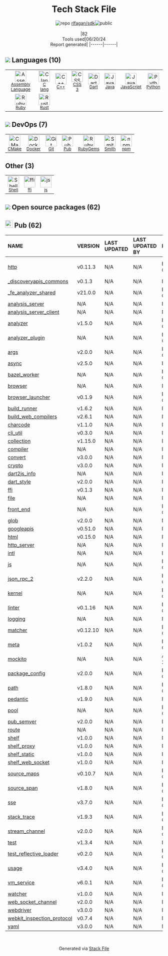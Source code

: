 <!--
&lt;--- Readme.md Snippet without images Start ---&gt;
## Tech Stack
rlfagan/sdk is built on the following main stack:

- [Assembly Language](https://en.wikipedia.org/wiki/Assembly_language) – Languages
- [C lang](http://en.wikipedia.org/wiki/C_(programming_language)) – Languages
- [C++](http://www.cplusplus.com/) – Languages
- [Dart](https://www.dartlang.org/) – Languages
- [Java](https://www.java.com) – Languages
- [JavaScript](https://developer.mozilla.org/en-US/docs/Web/JavaScript) – Languages
- [Python](https://www.python.org) – Languages
- [Ruby](https://www.ruby-lang.org) – Languages
- [Rust](http://www.rust-lang.org/) – Languages
- [CMake](http://www.cmake.org/) – Java Build Tools
- [Docker](https://www.docker.com/) – Virtual Machine Platforms & Containers
- [Smith](https://github.com/oracle/smith) – Container Tools
- [Shell](https://en.wikipedia.org/wiki/Shell_script) – Shells

Full tech stack [here](/techstack.md)

&lt;--- Readme.md Snippet without images End ---&gt;

&lt;--- Readme.md Snippet with images Start ---&gt;
## Tech Stack
rlfagan/sdk is built on the following main stack:

- <img width='25' height='25' src='https://img.stackshare.io/service/4934/default_71f18bbdc61fb88cefb66415bb55dc6f1e60e5ec.png' alt='Assembly Language'/> [Assembly Language](https://en.wikipedia.org/wiki/Assembly_language) – Languages
- <img width='25' height='25' src='https://img.stackshare.io/no-img-open-source.png' alt='C lang'/> [C lang](http://en.wikipedia.org/wiki/C_(programming_language)) – Languages
- <img width='25' height='25' src='https://img.stackshare.io/service/1049/cplusplus.png' alt='C++'/> [C++](http://www.cplusplus.com/) – Languages
- <img width='25' height='25' src='https://img.stackshare.io/service/1646/Twitter-02.png' alt='Dart'/> [Dart](https://www.dartlang.org/) – Languages
- <img width='25' height='25' src='https://img.stackshare.io/service/995/K85ZWV2F.png' alt='Java'/> [Java](https://www.java.com) – Languages
- <img width='25' height='25' src='https://img.stackshare.io/service/1209/javascript.jpeg' alt='JavaScript'/> [JavaScript](https://developer.mozilla.org/en-US/docs/Web/JavaScript) – Languages
- <img width='25' height='25' src='https://img.stackshare.io/service/993/pUBY5pVj.png' alt='Python'/> [Python](https://www.python.org) – Languages
- <img width='25' height='25' src='https://img.stackshare.io/service/989/ruby.png' alt='Ruby'/> [Ruby](https://www.ruby-lang.org) – Languages
- <img width='25' height='25' src='https://img.stackshare.io/service/1070/v7txhrjp9pdqrkdtxxp0.png' alt='Rust'/> [Rust](http://www.rust-lang.org/) – Languages
- <img width='25' height='25' src='https://img.stackshare.io/service/2424/0UlUI_y1_400x400.jpg' alt='CMake'/> [CMake](http://www.cmake.org/) – Java Build Tools
- <img width='25' height='25' src='https://img.stackshare.io/service/586/n4u37v9t_400x400.png' alt='Docker'/> [Docker](https://www.docker.com/) – Virtual Machine Platforms & Containers
- <img width='25' height='25' src='https://img.stackshare.io/service/7269/smith.png' alt='Smith'/> [Smith](https://github.com/oracle/smith) – Container Tools
- <img width='25' height='25' src='https://img.stackshare.io/service/4631/default_c2062d40130562bdc836c13dbca02d318205a962.png' alt='Shell'/> [Shell](https://en.wikipedia.org/wiki/Shell_script) – Shells

Full tech stack [here](/techstack.md)

&lt;--- Readme.md Snippet with images End ---&gt;
-->
<div align="center">

# Tech Stack File
![](https://img.stackshare.io/repo.svg "repo") [rlfagan/sdk](https://github.com/rlfagan/sdk)![](https://img.stackshare.io/public_badge.svg "public")
<br/><br/>
|82<br/>Tools used|06/20/24 <br/>Report generated|
|------|------|
</div>

## <img src='https://img.stackshare.io/languages.svg'/> Languages (10)
<table><tr>
  <td align='center'>
  <img width='36' height='36' src='https://img.stackshare.io/service/4934/default_71f18bbdc61fb88cefb66415bb55dc6f1e60e5ec.png' alt='Assembly Language'>
  <br>
  <sub><a href="https://en.wikipedia.org/wiki/Assembly_language">Assembly Language</a></sub>
  <br>
  <sub></sub>
</td>

<td align='center'>
  <img width='36' height='36' src='https://img.stackshare.io/no-img-open-source.png' alt='C lang'>
  <br>
  <sub><a href="http://en.wikipedia.org/wiki/C_(programming_language)">C lang</a></sub>
  <br>
  <sub></sub>
</td>

<td align='center'>
  <img width='36' height='36' src='https://img.stackshare.io/service/1049/cplusplus.png' alt='C++'>
  <br>
  <sub><a href="http://www.cplusplus.com/">C++</a></sub>
  <br>
  <sub></sub>
</td>

<td align='center'>
  <img width='36' height='36' src='https://img.stackshare.io/service/6727/css.png' alt='CSS 3'>
  <br>
  <sub><a href="https://developer.mozilla.org/en-US/docs/Web/CSS/CSS3">CSS 3</a></sub>
  <br>
  <sub></sub>
</td>

<td align='center'>
  <img width='36' height='36' src='https://img.stackshare.io/service/1646/Twitter-02.png' alt='Dart'>
  <br>
  <sub><a href="https://www.dartlang.org/">Dart</a></sub>
  <br>
  <sub></sub>
</td>

<td align='center'>
  <img width='36' height='36' src='https://img.stackshare.io/service/995/K85ZWV2F.png' alt='Java'>
  <br>
  <sub><a href="https://www.java.com">Java</a></sub>
  <br>
  <sub></sub>
</td>

<td align='center'>
  <img width='36' height='36' src='https://img.stackshare.io/service/1209/javascript.jpeg' alt='JavaScript'>
  <br>
  <sub><a href="https://developer.mozilla.org/en-US/docs/Web/JavaScript">JavaScript</a></sub>
  <br>
  <sub></sub>
</td>

<td align='center'>
  <img width='36' height='36' src='https://img.stackshare.io/service/993/pUBY5pVj.png' alt='Python'>
  <br>
  <sub><a href="https://www.python.org">Python</a></sub>
  <br>
  <sub></sub>
</td>

</tr>
<tr>
  <td align='center'>
  <img width='36' height='36' src='https://img.stackshare.io/service/989/ruby.png' alt='Ruby'>
  <br>
  <sub><a href="https://www.ruby-lang.org">Ruby</a></sub>
  <br>
  <sub></sub>
</td>

<td align='center'>
  <img width='36' height='36' src='https://img.stackshare.io/service/1070/v7txhrjp9pdqrkdtxxp0.png' alt='Rust'>
  <br>
  <sub><a href="http://www.rust-lang.org/">Rust</a></sub>
  <br>
  <sub></sub>
</td>

</tr>
</table>

## <img src='https://img.stackshare.io/devops.svg'/> DevOps (7)
<table><tr>
  <td align='center'>
  <img width='36' height='36' src='https://img.stackshare.io/service/2424/0UlUI_y1_400x400.jpg' alt='CMake'>
  <br>
  <sub><a href="http://www.cmake.org/">CMake</a></sub>
  <br>
  <sub></sub>
</td>

<td align='center'>
  <img width='36' height='36' src='https://img.stackshare.io/service/586/n4u37v9t_400x400.png' alt='Docker'>
  <br>
  <sub><a href="https://www.docker.com/">Docker</a></sub>
  <br>
  <sub></sub>
</td>

<td align='center'>
  <img width='36' height='36' src='https://img.stackshare.io/service/1046/git.png' alt='Git'>
  <br>
  <sub><a href="http://git-scm.com/">Git</a></sub>
  <br>
  <sub></sub>
</td>

<td align='center'>
  <img width='36' height='36' src='https://img.stackshare.io/package_manager/105011/default_80893882f2063344b2942a4ccdce27a2e60711c9.png' alt='Pub'>
  <br>
  <sub><a href="https://pub.dartlang.org">Pub</a></sub>
  <br>
  <sub></sub>
</td>

<td align='center'>
  <img width='36' height='36' src='https://img.stackshare.io/service/12795/5jL6-BA5_400x400.jpeg' alt='RubyGems'>
  <br>
  <sub><a href="https://rubygems.org/">RubyGems</a></sub>
  <br>
  <sub></sub>
</td>

<td align='center'>
  <img width='36' height='36' src='https://img.stackshare.io/service/7269/smith.png' alt='Smith'>
  <br>
  <sub><a href="https://github.com/oracle/smith">Smith</a></sub>
  <br>
  <sub></sub>
</td>

<td align='center'>
  <img width='36' height='36' src='https://img.stackshare.io/service/1120/lejvzrnlpb308aftn31u.png' alt='npm'>
  <br>
  <sub><a href="https://www.npmjs.com/">npm</a></sub>
  <br>
  <sub></sub>
</td>

</tr>
</table>

## Other (3)
<table><tr>
  <td align='center'>
  <img width='36' height='36' src='https://img.stackshare.io/service/4631/default_c2062d40130562bdc836c13dbca02d318205a962.png' alt='Shell'>
  <br>
  <sub><a href="https://en.wikipedia.org/wiki/Shell_script">Shell</a></sub>
  <br>
  <sub></sub>
</td>

<td align='center'>
  <img width='36' height='36' src='https://img.stackshare.io/service/2558/111990.png' alt='ffi'>
  <br>
  <sub><a href="https://github.com/ffi/ffi">ffi</a></sub>
  <br>
  <sub></sub>
</td>

<td align='center'>
  <img width='36' height='36' src='https://img.stackshare.io/service/5588/jscom.png' alt='js'>
  <br>
  <sub><a href="www.js.com">js</a></sub>
  <br>
  <sub></sub>
</td>

</tr>
</table>


## <img src='https://img.stackshare.io/group.svg' /> Open source packages (62)</h2>

## <img width='24' height='24' src='https://img.stackshare.io/package_manager/105011/default_80893882f2063344b2942a4ccdce27a2e60711c9.png'/> Pub (62)

|NAME|VERSION|LAST UPDATED|LAST UPDATED BY|LICENSE|VULNERABILITIES|
|:------|:------|:------|:------|:------|:------|
|[http](https://pub.dartlang.org/http)|v0.11.3|N/A|N/A |BSD-3-Clause|[CVE-2020-35669](https://github.com/advisories/GHSA-4rgh-jx4f-qfcq) (Moderate)|
|[_discoveryapis_commons](https://pub.dartlang.org/_discoveryapis_commons)|v0.1.3|N/A|N/A |N/A|N/A|
|[_fe_analyzer_shared](https://pub.dartlang.org/_fe_analyzer_shared)|v21.0.0|N/A|N/A |BSD-3-Clause|N/A|
|[analysis_server](https://pub.dartlang.org/analysis_server)|N/A|N/A|N/A |N/A|N/A|
|[analysis_server_client](https://pub.dartlang.org/analysis_server_client)|N/A|N/A|N/A |N/A|N/A|
|[analyzer](https://pub.dartlang.org/analyzer)|v1.5.0|N/A|N/A |BSD-3-Clause|N/A|
|[analyzer_plugin](https://pub.dartlang.org/analyzer_plugin)|N/A|N/A|N/A |BSD-3-Clause|N/A|
|[args](https://pub.dartlang.org/args)|v2.0.0|N/A|N/A |BSD-3-Clause|N/A|
|[async](https://pub.dartlang.org/async)|v2.5.0|N/A|N/A |N/A|N/A|
|[bazel_worker](https://pub.dartlang.org/bazel_worker)|N/A|N/A|N/A |BSD-3-Clause|N/A|
|[browser](https://pub.dartlang.org/browser)|N/A|N/A|N/A |N/A|N/A|
|[browser_launcher](https://pub.dartlang.org/browser_launcher)|v0.1.9|N/A|N/A |BSD-3-Clause|N/A|
|[build_runner](https://pub.dartlang.org/build_runner)|v1.6.2|N/A|N/A |N/A|N/A|
|[build_web_compilers](https://pub.dartlang.org/build_web_compilers)|v2.6.1|N/A|N/A |N/A|N/A|
|[charcode](https://pub.dartlang.org/charcode)|v1.1.0|N/A|N/A |N/A|N/A|
|[cli_util](https://pub.dartlang.org/cli_util)|v0.3.0|N/A|N/A |N/A|N/A|
|[collection](https://pub.dartlang.org/collection)|v1.15.0|N/A|N/A |N/A|N/A|
|[compiler](https://pub.dartlang.org/compiler)|N/A|N/A|N/A |N/A|N/A|
|[convert](https://pub.dartlang.org/convert)|v3.0.0|N/A|N/A |N/A|N/A|
|[crypto](https://pub.dartlang.org/crypto)|v3.0.0|N/A|N/A |N/A|N/A|
|[dart2js_info](https://pub.dartlang.org/dart2js_info)|N/A|N/A|N/A |N/A|N/A|
|[dart_style](https://pub.dartlang.org/dart_style)|v2.0.0|N/A|N/A |N/A|N/A|
|[ffi](https://pub.dartlang.org/ffi)|v0.1.3|N/A|N/A |N/A|N/A|
|[file](https://pub.dartlang.org/file)|N/A|N/A|N/A |N/A|N/A|
|[front_end](https://pub.dartlang.org/front_end)|N/A|N/A|N/A |BSD-3-Clause|N/A|
|[glob](https://pub.dartlang.org/glob)|v2.0.0|N/A|N/A |N/A|N/A|
|[googleapis](https://pub.dartlang.org/googleapis)|v0.51.0|N/A|N/A |N/A|N/A|
|[html](https://pub.dartlang.org/html)|v0.15.0|N/A|N/A |N/A|N/A|
|[http_server](https://pub.dartlang.org/http_server)|N/A|N/A|N/A |N/A|N/A|
|[intl](https://pub.dartlang.org/intl)|N/A|N/A|N/A |N/A|N/A|
|[js](https://pub.dartlang.org/js)|N/A|N/A|N/A |BSD-3-Clause|N/A|
|[json_rpc_2](https://pub.dartlang.org/json_rpc_2)|v2.2.0|N/A|N/A |BSD-3-Clause|N/A|
|[kernel](https://pub.dartlang.org/kernel)|N/A|N/A|N/A |BSD-3-Clause|N/A|
|[linter](https://pub.dartlang.org/linter)|v0.1.16|N/A|N/A |BSD-3-Clause|N/A|
|[logging](https://pub.dartlang.org/logging)|N/A|N/A|N/A |N/A|N/A|
|[matcher](https://pub.dartlang.org/matcher)|v0.12.10|N/A|N/A |BSD-3-Clause|N/A|
|[meta](https://pub.dartlang.org/meta)|v1.0.2|N/A|N/A |BSD-3-Clause|N/A|
|[mockito](https://pub.dartlang.org/mockito)|N/A|N/A|N/A |Apache-2.0|N/A|
|[package_config](https://pub.dartlang.org/package_config)|v2.0.0|N/A|N/A |BSD-3-Clause|N/A|
|[path](https://pub.dartlang.org/path)|v1.8.0|N/A|N/A |BSD-3-Clause|N/A|
|[pedantic](https://pub.dartlang.org/pedantic)|v1.9.0|N/A|N/A |N/A|N/A|
|[pool](https://pub.dartlang.org/pool)|N/A|N/A|N/A |BSD-3-Clause|N/A|
|[pub_semver](https://pub.dartlang.org/pub_semver)|v2.0.0|N/A|N/A |N/A|N/A|
|[route](https://pub.dartlang.org/route)|N/A|N/A|N/A |N/A|N/A|
|[shelf](https://pub.dartlang.org/shelf)|v1.0.0|N/A|N/A |N/A|N/A|
|[shelf_proxy](https://pub.dartlang.org/shelf_proxy)|v1.0.0|N/A|N/A |N/A|N/A|
|[shelf_static](https://pub.dartlang.org/shelf_static)|v1.0.0|N/A|N/A |N/A|N/A|
|[shelf_web_socket](https://pub.dartlang.org/shelf_web_socket)|v1.0.0|N/A|N/A |N/A|N/A|
|[source_maps](https://pub.dartlang.org/source_maps)|v0.10.7|N/A|N/A |BSD-3-Clause|N/A|
|[source_span](https://pub.dartlang.org/source_span)|v1.8.0|N/A|N/A |BSD-3-Clause|N/A|
|[sse](https://pub.dartlang.org/sse)|v3.7.0|N/A|N/A |BSD-3-Clause|N/A|
|[stack_trace](https://pub.dartlang.org/stack_trace)|v1.9.3|N/A|N/A |BSD-3-Clause|N/A|
|[stream_channel](https://pub.dartlang.org/stream_channel)|v2.0.0|N/A|N/A |BSD-3-Clause|N/A|
|[test](https://pub.dartlang.org/test)|v1.3.4|N/A|N/A |N/A|N/A|
|[test_reflective_loader](https://pub.dartlang.org/test_reflective_loader)|v0.2.0|N/A|N/A |BSD-3-Clause|N/A|
|[usage](https://pub.dartlang.org/usage)|v3.4.0|N/A|N/A |BSD-3-Clause|N/A|
|[vm_service](https://pub.dartlang.org/vm_service)|v6.0.1|N/A|N/A |BSD-3-Clause|N/A|
|[watcher](https://pub.dartlang.org/watcher)|v1.0.0|N/A|N/A |N/A|N/A|
|[web_socket_channel](https://pub.dartlang.org/web_socket_channel)|v2.0.0|N/A|N/A |N/A|N/A|
|[webdriver](https://pub.dartlang.org/webdriver)|v3.0.0|N/A|N/A |N/A|N/A|
|[webkit_inspection_protocol](https://pub.dartlang.org/webkit_inspection_protocol)|v0.7.4|N/A|N/A |N/A|N/A|
|[yaml](https://pub.dartlang.org/yaml)|v3.0.0|N/A|N/A |MIT|N/A|

<br/>
<div align='center'>

Generated via [Stack File](https://github.com/marketplace/stack-file)
